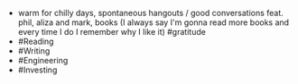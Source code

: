 - warm for chilly days, spontaneous hangouts / good conversations feat.  phil, aliza and mark, books (I always say I'm gonna read more books and every time I do I remember why I like it) #gratitude
- #Reading
- #Writing
- #Engineering
- #Investing

